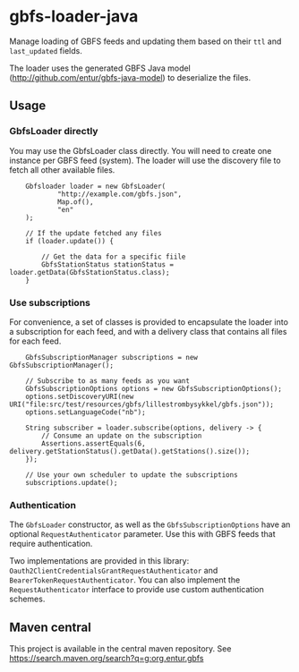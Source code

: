 # gbfs-loader-java

Manage loading of GBFS feeds and updating them based on their
`ttl` and `last_updated` fields.

The loader uses the generated GBFS Java model (http://github.com/entur/gbfs-java-model)
to deserialize the files.

## Usage

### GbfsLoader directly

You may use the GbfsLoader class directly. You will need to create one instance
per GBFS feed (system). The loader will use the discovery file to fetch all other available
files.

        Gbfsloader loader = new GbfsLoader(
                "http://example.com/gbfs.json",
                Map.of(),
                "en"
        );

        // If the update fetched any files
        if (loader.update()) {

            // Get the data for a specific fiile
            GbfsStationStatus stationStatus = loader.getData(GbfsStationStatus.class);
        }

### Use subscriptions

For convenience, a set of classes is provided to encapsulate the loader into
a subscription for each feed, and with a delivery class that contains all files
for each feed.

        GbfsSubscriptionManager subscriptions = new GbfsSubscriptionManager();

        // Subscribe to as many feeds as you want
        GbfsSubscriptionOptions options = new GbfsSubscriptionOptions();
        options.setDiscoveryURI(new URI("file:src/test/resources/gbfs/lillestrombysykkel/gbfs.json"));
        options.setLanguageCode("nb");

        String subscriber = loader.subscribe(options, delivery -> {
            // Consume an update on the subscription
            Assertions.assertEquals(6, delivery.getStationStatus().getData().getStations().size());
        });

        // Use your own scheduler to update the subscriptions
        subscriptions.update();

### Authentication

The `GbfsLoader` constructor, as well as the `GbfsSubscriptionOptions` have an optional
`RequestAuthenticator` parameter. Use this with GBFS feeds that require authentication.

Two implementations are provided in this library: `Oauth2ClientCredentialsGrantRequestAuthenticator`
and `BearerTokenRequestAuthenticator`. You can also implement the `RequestAuthenticator` interface
to provide use custom authentication schemes.


## Maven central
This project is available in the central maven repository.
See https://search.maven.org/search?q=g:org.entur.gbfs